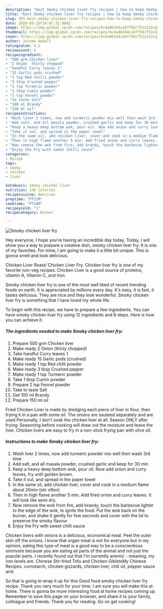 ```yaml
---
description: "best Smoky chicken liver fry recipes | how to keep Smoky chicken liver fry"
title: "best Smoky chicken liver fry recipes | how to keep Smoky chicken liver fry"
slug: 355-best-smoky-chicken-liver-fry-recipes-how-to-keep-smoky-chicken-liver-fry
date: 2020-05-15T14:47:32.984Z
image: https://img-global.cpcdn.com/recipes/6c4a06344ca5ff9d/751x532cq70/smoky-chicken-liver-fry-recipe-main-photo.jpg
thumbnail: https://img-global.cpcdn.com/recipes/6c4a06344ca5ff9d/751x532cq70/smoky-chicken-liver-fry-recipe-main-photo.jpg
cover: https://img-global.cpcdn.com/recipes/6c4a06344ca5ff9d/751x532cq70/smoky-chicken-liver-fry-recipe-main-photo.jpg
author: Jerome Howell
ratingvalue: 4.1
reviewcount: 4
recipeingredient:
- "500 grm Chicken liver"
- "2 Onion  thinly chopped"
- "handful Curry leaves 1"
- "15 Garlic pods crushed"
- "1 tsp Red chilli powder"
- "3 tbsp Crushed pepper"
- "1 tsp Turmeric powder"
- "1 tbsp Cumin powder"
- "2 tsp Fennel powder"
- "to taste Salt"
- "100 ml Brandy"
- "150 ml oil"
recipeinstructions:
- "Wash liver 2 times, now add turmeric powder mix well then wash 3rd time"
- "Add salt, and all masala powder, crushed garlic and keep for 30 min"
- "Keep a heavy deep bottom wok, pour oil. Now add onion and curry leaves, fry until golden brown."
- "Take it out, and spread in the paper towel"
- "In the same oil, add chicken liver, cover and cook in a medium flame about 20min (stir often)"
- "Then in high flame another 5 min. Add fried onion and curry leaves. It will look like semi dry."
- "Now remove the wok from fire, add brandy, touch the barbecue lighter to the edge of the wok, to ignite the food. Put the wok back on the burner, and shake it gently for few seconds and cover with the lid to preserve the smoky flavour"
- "Enjoy the Fry with sweet chilli sauce"
categories:
- Recipe
tags:
- smoky
- chicken
- liver

katakunci: smoky chicken liver 
nutrition: 136 calories
recipecuisine: American
preptime: "PT11M"
cooktime: "PT34M"
recipeyield: "1"
recipecategory: Dinner

---
```



![Smoky chicken liver fry](https://img-global.cpcdn.com/recipes/6c4a06344ca5ff9d/751x532cq70/smoky-chicken-liver-fry-recipe-main-photo.jpg)

Hey everyone, I hope you're having an incredible day today. Today, I will show you a way to prepare a creative dish, smoky chicken liver fry. It is one of my favorites. For mine, I am going to make it a little bit unique. This is gonna smell and look delicious.

Chicken Liver Roast/ Chicken Liver Fry. Chicken liver fry is one of my favorite non-veg recipes. Chicken Liver is a good source of proteins, vitamin A, Vitamin C, and Iron.

Smoky chicken liver fry is one of the most well liked of recent trending foods on earth. It is appreciated by millions every day. It's easy, it is fast, it tastes delicious. They are nice and they look wonderful. Smoky chicken liver fry is something that I have loved my whole life.


To begin with this recipe, we have to prepare a few ingredients. You can have smoky chicken liver fry using 12 ingredients and 8 steps. Here is how you can achieve it.

<!--inarticleads1-->

##### The ingredients needed to make Smoky chicken liver fry:

1. Prepare 500 grm Chicken liver
1. Make ready 2 Onion  (thinly chopped)
1. Take handful Curry leaves 1
1. Make ready 15 Garlic pods (crushed)
1. Make ready 1 tsp Red chilli powder
1. Make ready 3 tbsp Crushed pepper
1. Make ready 1 tsp Turmeric powder
1. Take 1 tbsp Cumin powder
1. Prepare 2 tsp Fennel powder
1. Take to taste Salt
1. Get 100 ml Brandy
1. Prepare 150 ml oil


Fried Chicken Liver is made by dredging each piece of liver in flour, then frying it in a pan with some oil. The onions are sauteed separately and are used Personally, I don&#39;t soak the chicken liver at all. Season ONLY after frying: Seasoning before cooking will draw out the moisture and leave the liver. Chicken livers are easy to fry in a non-stick frying pan with olive oil. 

<!--inarticleads2-->

##### Instructions to make Smoky chicken liver fry:

1. Wash liver 2 times, now add turmeric powder mix well then wash 3rd time
1. Add salt, and all masala powder, crushed garlic and keep for 30 min
1. Keep a heavy deep bottom wok, pour oil. Now add onion and curry leaves, fry until golden brown.
1. Take it out, and spread in the paper towel
1. In the same oil, add chicken liver, cover and cook in a medium flame about 20min (stir often)
1. Then in high flame another 5 min. Add fried onion and curry leaves. It will look like semi dry.
1. Now remove the wok from fire, add brandy, touch the barbecue lighter to the edge of the wok, to ignite the food. Put the wok back on the burner, and shake it gently for few seconds and cover with the lid to preserve the smoky flavour
1. Enjoy the Fry with sweet chilli sauce


Chicken livers with onions is a delicious, economical meal. Peel the outer skin off the onions. I know that organ meat is not for everyone but in my opinion, eating this type of meat is a good way to be a conscientious omnivore because you are eating all parts of the animal and not just the popular parts. I recently found out that I&#39;m currently anemic - meaning, my iron levels are. Chinese Stir-fried Tofu and Chicken GibletsMy Chinese Recipes. cornstarch, chicken gizzards, chicken liver, chili oil, pepper sauce and. 

So that is going to wrap it up for this Good food smoky chicken liver fry recipe. Thank you very much for your time. I am sure you will make this at home. There is gonna be more interesting food at home recipes coming up. Remember to save this page on your browser, and share it to your family, colleague and friends. Thank you for reading. Go on get cooking!
